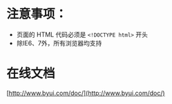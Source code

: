 # 注意事项：
* 页面的 HTML 代码必须是 `<!DOCTYPE html>` 开头
* 除IE6、7外，所有浏览器均支持

# 在线文档
[http://www.byui.com/doc/](http://www.byui.com/doc/)
